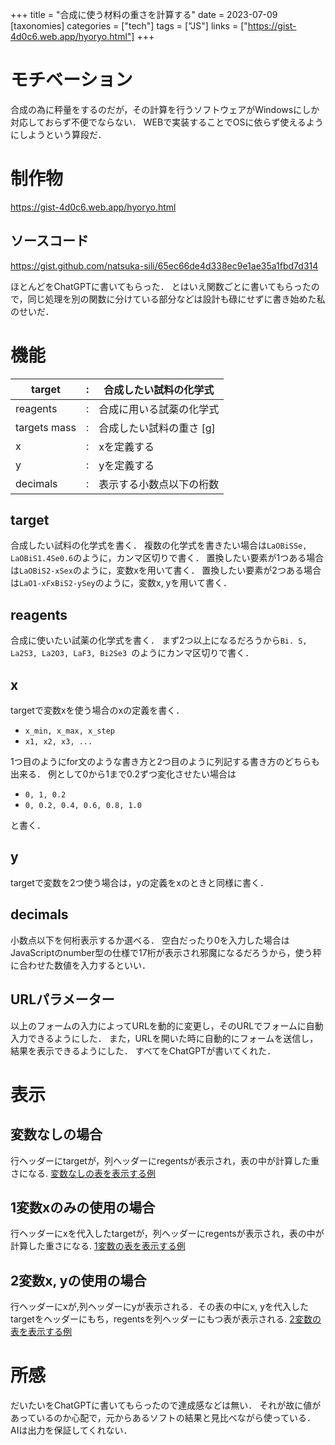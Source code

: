 +++
title = "合成に使う材料の重さを計算する"
date = 2023-07-09
[taxonomies]
categories = ["tech"]
tags = ["JS"]
links = ["https://gist-4d0c6.web.app/hyoryo.html"]
+++

# モチベーション
合成の為に秤量をするのだが，その計算を行うソフトウェアがWindowsにしか対応しておらず不便でならない．
WEBで実装することでOSに依らず使えるようにしようという算段だ．

# 制作物
<https://gist-4d0c6.web.app/hyoryo.html>

## ソースコード
<https://gist.github.com/natsuka-sili/65ec66de4d338ec9e1ae35a1fbd7d314>

ほとんどをChatGPTに書いてもらった．
とはいえ関数ごとに書いてもらったので，同じ処理を別の関数に分けている部分などは設計も碌にせずに書き始めた私のせいだ．

# 機能

| target | : |合成したい試料の化学式 |
| - | - | - |
| reagents | : | 合成に用いる試薬の化学式 |
| targets mass | : | 合成したい試料の重さ [g] |
| x |: | xを定義する |
| y | : |  yを定義する |
| decimals | : | 表示する小数点以下の桁数 |

## target
合成したい試料の化学式を書く．
複数の化学式を書きたい場合は`LaOBiSSe, LaOBiS1.4Se0.6`のように，カンマ区切りで書く．
置換したい要素が1つある場合は`LaOBiS2-xSex`のように，変数xを用いて書く．
置換したい要素が2つある場合は`LaO1-xFxBiS2-ySey`のように，変数x, yを用いて書く．

## reagents
合成に使いたい試薬の化学式を書く．
まず2つ以上になるだろうから`Bi. S, La2S3, La2O3, LaF3, Bi2Se3 `のようにカンマ区切りで書く．

## x
targetで変数xを使う場合のxの定義を書く．
- `x_min, x_max, x_step`
- `x1, x2, x3, ...`

1つ目のようにfor文のような書き方と2つ目のように列記する書き方のどちらも出来る．
例として0から1まで0.2ずつ変化させたい場合は
- `0, 1, 0.2`
- `0, 0.2, 0.4, 0.6, 0.8, 1.0`

と書く．

## y
targetで変数を2つ使う場合は，yの定義をxのときと同様に書く．

## decimals
小数点以下を何桁表示するか選べる．
空白だったり0を入力した場合はJavaScriptのnumber型の仕様で17桁が表示され邪魔になるだろうから，使う秤に合わせた数値を入力するといい．

## URLパラメーター
以上のフォームの入力によってURLを動的に変更し，そのURLでフォームに自動入力できるようにした．
また，URLを開いた時に自動的にフォームを送信し，結果を表示できるようにした．
すべてをChatGPTが書いてくれた．

# 表示
## 変数なしの場合
行ヘッダーにtargetが，列ヘッダーにregentsが表示され，表の中が計算した重さになる.
[変数なしの表を表示する例](https://gist-4d0c6.web.app/hyoryo.html?input_targets=LaOBiS2%2C+LaOBiS1.8Se0.2&input_reagents=La2O3%2C+La2S3%2C+LaF3%2C+Bi%2C+S%2C+Bi2Se3&input_mass=1)
## 1変数xのみの使用の場合
行ヘッダーにxを代入したtargetが，列ヘッダーにregentsが表示され，表の中が計算した重さになる.
[1変数の表を表示する例](https://gist-4d0c6.web.app/hyoryo.html?input_targets=LaO1-xFxBiS2&input_reagents=La2O3%2C+La2S3%2C+LaF3%2C+Bi%2C+S%2C+Bi2Se3&input_mass=1&input_x=0.2%2C+0.5%2C+0.9&input_decimals=4)
## 2変数x, yの使用の場合
行ヘッダーにxが,列ヘッダーにyが表示される．その表の中にx, yを代入したtargetをヘッダーにもち，regentsを列ヘッダーにもつ表が表示される.
[2変数の表を表示する例](https://gist-4d0c6.web.app/hyoryo.html?input_targets=LaO1-xFxBiS2&input_reagents=La2O3%2C+La2S3%2C+LaF3%2C+Bi%2C+S%2C+Bi2Se3&input_x=0.2%2C+0.3%2C+0.35%2C+0.5&input_y=0%2C+1.2%2C+0.2&input_decimals=7&input_mass=2)

# 所感
だいたいをChatGPTに書いてもらったので達成感などは無い．
それが故に値があっているのか心配で，元からあるソフトの結果と見比べながら使っている．
AIは出力を保証してくれない．